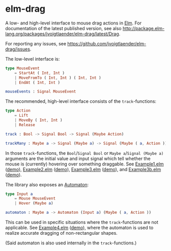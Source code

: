 elm-drag
========

A low- and high-level interface to mouse drag actions in
[Elm](http://elm-lang.org/). For documentation of the latest
published version, see also
http://package.elm-lang.org/packages/jvoigtlaender/elm-drag/latest/Drag.

For reporting any issues, see
https://github.com/jvoigtlaender/elm-drag/issues.

The low-level interface is:

```elm
type MouseEvent
    = StartAt ( Int, Int )
    | MoveFromTo ( Int, Int ) ( Int, Int )
    | EndAt ( Int, Int )

mouseEvents : Signal MouseEvent
```

The recommended, high-level interface consists of the
`track`-functions:

```elm
type Action
    = Lift
    | MoveBy ( Int, Int )
    | Release

track : Bool -> Signal Bool -> Signal (Maybe Action)

trackMany : Maybe a -> Signal (Maybe a) -> Signal (Maybe ( a, Action ))
```

In those `track`-functions, the `Bool`/`Signal Bool` or `Maybe
a`/`Signal (Maybe a)` arguments are the initial value and input signal
which tell whether the mouse is (currently) hovering over something
draggable. See
[Example1.elm](https://github.com/jvoigtlaender/elm-drag/blob/master/Example1.elm)
([demo](https://jvoigtlaender.github.io/elm-drag/Example1.html)),
[Example2.elm](https://github.com/jvoigtlaender/elm-drag/blob/master/Example2.elm)
([demo](https://jvoigtlaender.github.io/elm-drag/Example2.html)),
[Example3.elm](https://github.com/jvoigtlaender/elm-drag/blob/master/Example3.elm)
([demo](https://jvoigtlaender.github.io/elm-drag/Example3.html)),
and
[Example3b.elm](https://github.com/jvoigtlaender/elm-drag/blob/master/Example3b.elm)
([demo](https://jvoigtlaender.github.io/elm-drag/Example3b.html)).

The library also exposes an
[Automaton](http://package.elm-lang.org/packages/evancz/automaton/latest):

```elm
type Input a
    = Mouse MouseEvent
    | Hover (Maybe a)

automaton : Maybe a -> Automaton (Input a) (Maybe ( a, Action ))
```

This can be used in specific situations where the `track`-functions
are not applicable. See
[Example4.elm](https://github.com/jvoigtlaender/elm-drag/blob/master/Example4.elm)
([demo](https://jvoigtlaender.github.io/elm-drag/Example4.html)),
where the automaton is used to realize accurate dragging of
non-rectangular shapes.

(Said automaton is also used internally in the `track`-functions.)
